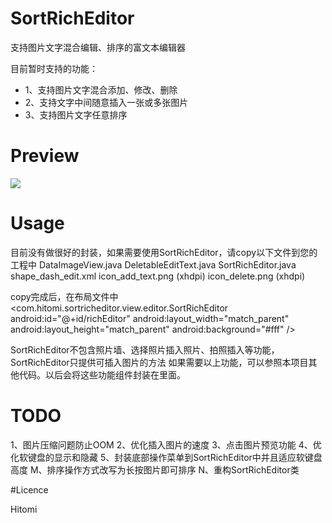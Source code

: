 # SortRichEditor

支持图片文字混合编辑、排序的富文本编辑器

目前暂时支持的功能：

 * 1、支持图片文字混合添加、修改、删除
 * 2、支持文字中间随意插入一张或多张图片
 * 3、支持图片文字任意排序


# Preview

<img src="preview/SortRichEditor.gif"/>


# Usage

目前没有做很好的封装，如果需要使用SortRichEditor，请copy以下文件到您的工程中
DataImageView.java
DeletableEditText.java
SortRichEditor.java
shape_dash_edit.xml
icon_add_text.png (xhdpi)
icon_delete.png (xhdpi)

copy完成后，在布局文件中
    <com.hitomi.sortricheditor.view.editor.SortRichEditor
        android:id="@+id/richEditor"
        android:layout_width="match_parent"
        android:layout_height="match_parent"
        android:background="#fff" />

SortRichEditor不包含照片墙、选择照片插入照片、拍照插入等功能，SortRichEditor只提供可插入图片的方法
如果需要以上功能，可以参照本项目其他代码。以后会将这些功能组件封装在里面。


# TODO

1、图片压缩问题防止OOM
2、优化插入图片的速度
3、点击图片预览功能
4、优化软键盘的显示和隐藏
5、封装底部操作菜单到SortRichEditor中并且适应软键盘高度
M、排序操作方式改写为长按图片即可排序
N、重构SortRichEditor类


#Licence

Hitomi
